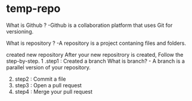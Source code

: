 # temp-repo
What is Github ? -Github is a collaboration platform that uses Git for versioning.

What is repository ? -A repository is a project contaning files and folders.

 created new repository
  After your new repositrory is created, Follow the step-by-step.
1 .step1 : Created a branch
What is branch? - A branch is a parallel version of your repository.

2. step2 : Commit a file
3. step3 : Open a pull request
4. step4 : Merge your pull request
